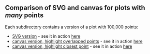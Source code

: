 ## Comparison of SVG and canvas for plots with _many_ points

Each subdirectory contains a version of a plot with 100,000 points:

- [SVG version](svg) - see it in action
[here](https://www.biostat.wisc.edu/~kbroman/D3/manypoints/svg)
- [canvas version, highlight overlapped points](canvas_all) - see it in action
[here](https://www.biostat.wisc.edu/~kbroman/D3/manypoints/canvas_all)
- [canvas version, highlight closest point](canvas_closest) - see it in action
[here](https://www.biostat.wisc.edu/~kbroman/D3/manypoints/canvas_closest)

